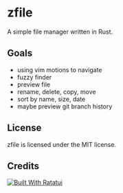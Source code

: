 # zfile

A simple file manager written in Rust.

## Goals

- using vim motions to navigate
- fuzzy finder
- preview file
- rename, delete, copy, move
- sort by name, size, date
- maybe preview git branch history

## License

zfile is licensed under the MIT license.

## Credits

[![Built With Ratatui](https://ratatui.rs/built-with-ratatui/badge.svg)](https://ratatui.rs/)
